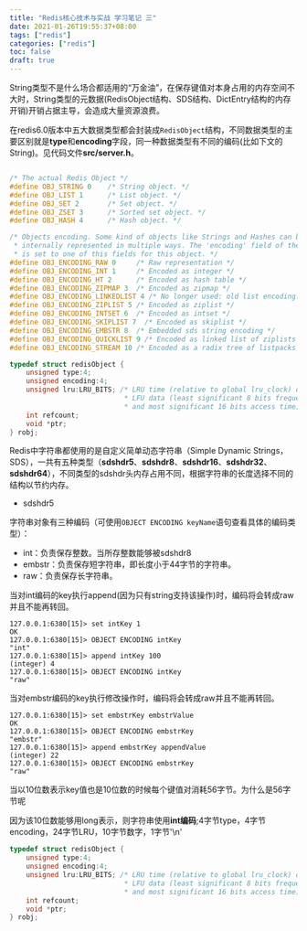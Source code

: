 ```yaml
---
title: "Redis核心技术与实战 学习笔记 三"
date: 2021-01-26T19:55:37+08:00
tags: ["redis"]
categories: ["redis"]
toc: false
draft: true
---
```


String类型不是什么场合都适用的“万金油”，在保存键值对本身占用的内存空间不大时，String类型的元数据(RedisObject结构、SDS结构、DictEntry结构的内存开销)开销占据主导，会造成大量资源浪费。

<!--more-->

在redis6.0版本中五大数据类型都会封装成`RedisObject`结构，不同数据类型的主要区别就是**type**和**encoding**字段，同一种数据类型有不同的编码(比如下文的String)。见代码文件**src/server.h**。

~~~c

/* The actual Redis Object */
#define OBJ_STRING 0    /* String object. */
#define OBJ_LIST 1      /* List object. */
#define OBJ_SET 2       /* Set object. */
#define OBJ_ZSET 3      /* Sorted set object. */
#define OBJ_HASH 4      /* Hash object. */

/* Objects encoding. Some kind of objects like Strings and Hashes can be
 * internally represented in multiple ways. The 'encoding' field of the object
 * is set to one of this fields for this object. */
#define OBJ_ENCODING_RAW 0     /* Raw representation */
#define OBJ_ENCODING_INT 1     /* Encoded as integer */
#define OBJ_ENCODING_HT 2      /* Encoded as hash table */
#define OBJ_ENCODING_ZIPMAP 3  /* Encoded as zipmap */
#define OBJ_ENCODING_LINKEDLIST 4 /* No longer used: old list encoding. */
#define OBJ_ENCODING_ZIPLIST 5 /* Encoded as ziplist */
#define OBJ_ENCODING_INTSET 6  /* Encoded as intset */
#define OBJ_ENCODING_SKIPLIST 7  /* Encoded as skiplist */
#define OBJ_ENCODING_EMBSTR 8  /* Embedded sds string encoding */
#define OBJ_ENCODING_QUICKLIST 9 /* Encoded as linked list of ziplists */
#define OBJ_ENCODING_STREAM 10 /* Encoded as a radix tree of listpacks */

typedef struct redisObject {
    unsigned type:4;
    unsigned encoding:4;
    unsigned lru:LRU_BITS; /* LRU time (relative to global lru_clock) or
                            * LFU data (least significant 8 bits frequency
                            * and most significant 16 bits access time). */
    int refcount;
    void *ptr;
} robj;
~~~

Redis中字符串都使用的是自定义简单动态字符串（Simple Dynamic Strings，SDS），一共有五种类型（**sdshdr5**、**sdshdr8**、**sdshdr16**、**sdshdr32**、**sdshdr64**），不同类型的sdshdr头内存占用不同，根据字符串的长度选择不同的结构以节约内存。



- sdshdr5

字符串对象有三种编码（可使用`OBJECT ENCODING keyName`语句查看具体的编码类型）：

- int：负责保存整数。当所存整数能够被sdshdr8
- embstr：负责保存短字符串，即长度小于44字节的字符串。
- raw：负责保存长字符串。

当对int编码的key执行append(因为只有string支持该操作)时，编码将会转成raw并且不能再转回。

~~~redis
127.0.0.1:6380[15]> set intKey 1
OK
127.0.0.1:6380[15]> OBJECT ENCODING intKey
"int"
127.0.0.1:6380[15]> append intKey 100
(integer) 4
127.0.0.1:6380[15]> OBJECT ENCODING intKey
"raw"
~~~

当对embstr编码的key执行修改操作时，编码将会转成raw并且不能再转回。

~~~redis
127.0.0.1:6380[15]> set embstrKey embstrValue
OK
127.0.0.1:6380[15]> OBJECT ENCODING embstrKey
"embstr"
127.0.0.1:6380[15]> append embstrKey appendValue
(integer) 22
127.0.0.1:6380[15]> OBJECT ENCODING embstrKey
"raw"
~~~



当以10位数表示key值也是10位数的时候每个键值对消耗56字节。为什么是56字节呢

因为该10位数能够用long表示，则字符串使用**int编码**;4字节type，4字节encoding，24字节LRU，10字节数字，1字节'\n'

~~~c
typedef struct redisObject {
    unsigned type:4;
    unsigned encoding:4;
    unsigned lru:LRU_BITS; /* LRU time (relative to global lru_clock) or
                            * LFU data (least significant 8 bits frequency
                            * and most significant 16 bits access time). */
    int refcount;
    void *ptr;
} robj;
~~~

